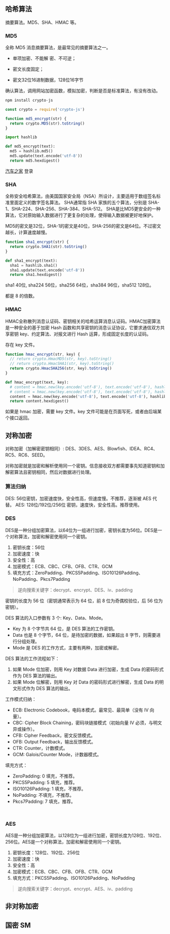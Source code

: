 ## 哈希算法

摘要算法。MD5、SHA、HMAC 等。

### MD5

全称 MD5 消息摘要算法，是最常见的摘要算法之一。

* 单项加密、不能解 密、不可逆；
* 密文长度固定；

* 密文32位16进制数据，128位16字节

确认算法，调用网站加密函数，模拟加密，判断是否是标准算法，有没有改动。

```javascript
npm install crypto-js
```

```javascript
const crypto = require('crypto-js')

function md5_encrypt(str) {
  return crypto.MD5(str).toString()
}
```

```python
import hashlib

def md5_encrypt(text):
  md5 = hashlib.md5()
  md5.update(text.encode('utf-8'))
  return md5.hexdigest()
```

[汽车之家](https://www.autohome.com.cn/beijing/) 登录

### SHA

全称安全哈希算法，由美国国家安全局（NSA）所设计，主要适用于数组签名标准里面定义的数字签名算法。
SHA通常指 SHA 家族的五个算法，分别是 SHA-1、SHA-224、SHA-256、SHA-384、SHA-512。
SHA是比MD5更安全的一种算法，它对原始输入数据进行了更复杂的处理，使得输入数据被更好地保护。

MD5的密文是32位，SHA-1的密文是40位，SHA-256的密文是64位。不过密文越长，计算速度越慢。

```javascript
function sha1_encrypt(str) {
  return crypto.SHA1(str).toString()
}
```

```python
def sha1_encrypt(text):
  sha1 = hashlib.sha1()
  sha1.update(text.encode('utf-8'))
  return sha1.hexdigest()
```

sha1 40位, sha224 56位，sha256 64位，sha384 96位，sha512 128位。

都是 8 的倍数。

### HMAC

HMAC全称散列消息认证码、密钥相关的哈希运算消息认证码。HMAC加密算法是一种安全的基于加密 Hash 函数和共享密钥的消息认证协议，它要求通信双方共享密钥 key、约定算法、对报文进行 Hash 运算，形成固定长度的认证码。

存在 key 文件。

```javascript
function hmac_encrypt(str, key) {
  // return crypto.HmacMD5(str, key).toString()
  // return crypto.HmacSHA1(str, key).toString()
  return crypto.HmacSHA256(str, key).toString()
}
```

```python
def hmac_encrypt(text, key):
  # content = hmac.new(key.encode('utf-8'), text.encode('utf-8'), hashlib.md5)
  # content = hmac.new(key.encode('utf-8'), text.encode('utf-8'), hashlib.sha1)
  content = hmac.new(key.encode('utf-8'), text.encode('utf-8'), hashlib.sha256)
  return content.hexdigest()
```

如果是 hmac 加密，需要 key 文件。key 文件可能是在页面写死，或者由后端某个接口返回。

## 对称加密

对称加密（加解密密钥相同）: DES、3DES、AES、Blowfish、IDEA、RC4、RC5、RC6、SEED。

对称加密就是加密和解析使用同一个密钥。信息接收双方都需要事先知道密钥和加解密算法且密钥相同，然后对数据进行处理。

### 算法归纳

DES: 56位密钥，加密速度快，安全性高，但速度慢。不推荐，逐渐被 AES 代替。
AES: 128位/192位/256位 密钥，速度快，安全性高。推荐使用。

### DES

DES是一种分组加密算法，以64位为一组进行加密，密钥长度为56位。DES是一个对称算法，加密和解密使用同一个密钥。

1. 密钥长度：56位
2. 加密速度：快
3. 安全性：高
4. 加密模式：ECB、CBC、CFB、OFB、CTR、GCM
5. 填充方式：ZeroPadding、PKCS5Padding、ISO10126Padding、NoPadding、Pkcs7Padding

> 逆向搜索关键字：decrypt、encrypt、DES、iv、padding

密钥的长度为 56 位（密钥通常表示为 64 位，前 8 位为奇偶校验位，后 56 位为密钥）。

DES 算法的入口参数有 3 个: Key、Data、Mode。
* Key 为 8 个字节共 64 位，是 DES 算法的工作密钥。
* Data 也是 8 个字节，64 位，是待加密的数据，如果超出 8 字节，则需要进行分组处理。
* Mode 是 DES 的工作方式，主要有两种，加密或解密。

DES 算法的工作流程如下：
1. 如果 Mode 位加密，则用 Key 对数据 Data 进行加密，生成 Data 的密码形式作为 DES 算法的输出。
2. 如果 Mode 位解密，则用 Key 对 Data 的密码形式进行解密，生成 Data 的明文形式作为 DES 算法的输出。

工作模式归纳：
* ECB: Electronic Codebook，电码本模式。最常见、最简单（没有 IV 向量）。
* CBC: Cipher Block Chaining，密码块链接模式（初始向量 IV 必须，与明文异或操作）。
* CFB: Cipher Feedback，密文反馈模式。
* OFB: Output Feedback，输出反馈模式。
* CTR: Counter，计数模式。
* GCM: Galois/Counter Mode，计数器模式。

填充方式：
* ZeroPadding: 0 填充，不推荐。
* PKCS5Padding: 5 填充，推荐。
* ISO10126Padding: 1 填充，不推荐。
* NoPadding: 不填充，不推荐。
* Pkcs7Padding: 7 填充，推荐。

```javascript
```

```python
```

### AES

AES是一种分组加密算法，以128位为一组进行加密，密钥长度为128位、192位、256位。AES是一个对称算法，加密和解密使用同一个密钥。

1. 密钥长度：128位、192位、256位
2. 加密速度：快
3. 安全性：高
4. 加密模式：ECB、CBC、CFB、OFB、CTR、GCM
5. 填充方式：PKCS5Padding、ISO10126Padding、NoPadding

> 逆向搜索关键字：decrypt、encrypt、AES、iv、padding

## 非对称加密

## 国密 SM

